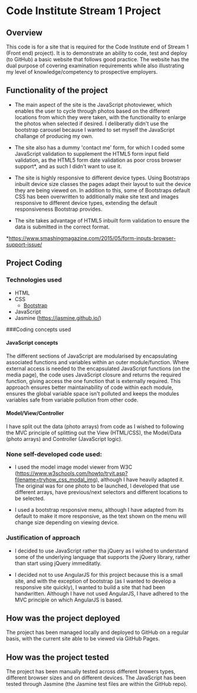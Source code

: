 
# Code Institute Stream 1 Project

## Overview
This code is for a site that is required for the Code Institute end of Stream 1 (Front end) project). It is to demonstrate an ability to code, test and deploy (to GitHub) a basic website that follows good practice. The website has the dual purpose of covering examination requirements while also illustrating my level of knowledge/competency to prospective employers.


## Functionality of the project
 - The main aspect of the site is the JavaScript photoviewer, which enables the user to cycle through photos based on the different locations from which they were taken, with the functionality to enlarge the photos when selected if desired. I deliberatly didn't use the bootstrap carousel because I wanted to set myself the JavaScript challange of producing my own.

- The site also has a dummy 'contact me' form, for which I coded some JavaScript validation to supplement the HTML5 form input field validation, as the HTML5 form date validation as poor cross browser support*, and as such I didn't want to use it.

- The site is highly responsive to different device types. Using Bootstraps inbuilt device size classes the pages adapt their layout to suit the device they are being viewed on. In addition to this, some of Bootstraps default CSS has been overwritten to additionally make site text and images responsive to different device types, extending the default responsiveness Bootstrap provides.

- The site takes advantage of HTML5 inbuilt form validation to ensure the data is submitted in the correct format.

*https://www.smashingmagazine.com/2015/05/form-inputs-browser-support-issue/


## Project Coding
### Technologies used
- HTML
- CSS
	- [Bootstrap](http://getbootstrap.com/)
- JavaScript 
- Jasmine (https://jasmine.github.io/)


###Coding concepts used
#### JavaScript concepts
The different sections of JavaScript are modularised by encapsulating associated functions and variables within an outer module/function. Where external access is needed to the encapsulated JavaScript functions (on the media page), the code uses JavaScript closure and returns the required function, giving access the one function that is externally required. This approach ensures better maintainability of code within each module, ensures the global variable space isn't polluted and keeps the modules variables safe from variable pollution from other code.

#### Model/View/Controller 
I have split out the data (photo arrays) from code as I wished to following the MVC principle of splitting out the View (HTML/CSS), the Model/Data (photo arrays) and Controller (JavaScript logic).

### None self-developed code used:
- I used the model image model viewer from W3C (https://www.w3schools.com/howto/tryit.asp?filename=tryhow_css_modal_img), although I have heavily adapted it. The original was for one photo to be launched, I developed that use different arrays, have previous/next selectors and different locations to be selected.

- I used a bootstrap responsive menu, although I have adapted from its default to make it more responsive, as the text shown on the menu will change size depending on viewing device.


### Justification of approach
- I decided to use JavaScript rather tha jQuery as I wished to understand some of the underlying language that supports the jQuery library, rather than start using jQuery immeditatly.

- I decided not to use AngularJS for this project because this is a small site, and with the exception of bootstrap (as I wanted to develop a responsive site quickly), I wanted to build a site that had been handwritten. Although I have not used AngularJS, I have adhered to the MVC principle on which AngularJS is based.

## How was the project deployed
The project has been managed locally and deployed to GitHub on a regular basis, with the current site able to be viewed via GitHub Pages.

## How was the project tested
The project has been manually tested across different browers types, different browser sizes and on different devices. The JavaScript has been tested through Jasmine (the Jasmine test files are within the GitHub repo).
